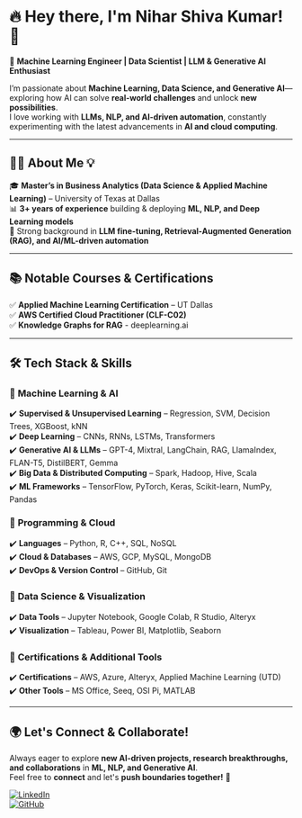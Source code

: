 # 🔥 Hey there, I'm Nihar Shiva Kumar! 👋  

🚀 **Machine Learning Engineer | Data Scientist | LLM & Generative AI Enthusiast**  

I’m passionate about **Machine Learning, Data Science, and Generative AI**—exploring how AI can solve **real-world challenges** and unlock **new possibilities**.  
I love working with **LLMs, NLP, and AI-driven automation**, constantly experimenting with the latest advancements in **AI and cloud computing**.  

---

## 👨‍🎓 About Me 💡  

🎓 **Master’s in Business Analytics (Data Science & Applied Machine Learning)** – University of Texas at Dallas  
📊 **3+ years of experience** building & deploying **ML, NLP, and Deep Learning models**  
🧠 Strong background in **LLM fine-tuning, Retrieval-Augmented Generation (RAG), and AI/ML-driven automation**  

---

## 📚 Notable Courses & Certifications  

✅ **Applied Machine Learning Certification** – UT Dallas  
✅ **AWS Certified Cloud Practitioner (CLF-C02)**  
✅ **Knowledge Graphs for RAG** - deeplearning.ai

---

## 🛠️ Tech Stack & Skills  

### 📌 **Machine Learning & AI**  
✔️ **Supervised & Unsupervised Learning** – Regression, SVM, Decision Trees, XGBoost, kNN  
✔️ **Deep Learning** – CNNs, RNNs, LSTMs, Transformers  
✔️ **Generative AI & LLMs** – GPT-4, Mixtral, LangChain, RAG, LlamaIndex, FLAN-T5, DistilBERT, Gemma  
✔️ **Big Data & Distributed Computing** – Spark, Hadoop, Hive, Scala  
✔️ **ML Frameworks** – TensorFlow, PyTorch, Keras, Scikit-learn, NumPy, Pandas  

### 📌 **Programming & Cloud**  
✔️ **Languages** – Python, R, C++, SQL, NoSQL  
✔️ **Cloud & Databases** – AWS, GCP, MySQL, MongoDB  
✔️ **DevOps & Version Control** – GitHub, Git  

### 📌 **Data Science & Visualization**  
✔️ **Data Tools** – Jupyter Notebook, Google Colab, R Studio, Alteryx  
✔️ **Visualization** – Tableau, Power BI, Matplotlib, Seaborn  

### 📌 **Certifications & Additional Tools**  
✔️ **Certifications** – AWS, Azure, Alteryx, Applied Machine Learning (UTD)  
✔️ **Other Tools** – MS Office, Seeq, OSI Pi, MATLAB  

---

## 🌍 **Let's Connect & Collaborate!**  

Always eager to explore **new AI-driven projects, research breakthroughs, and collaborations** in **ML, NLP, and Generative AI**.  
Feel free to **connect** and let's **push boundaries together!** 🚀  

[![LinkedIn](https://img.shields.io/badge/-LinkedIn-blue?style=flat&logo=Linkedin&logoColor=white)](https://www.linkedin.com/in/nihar-shiva-kumar/)  
[![GitHub](https://img.shields.io/badge/-GitHub-black?style=flat&logo=github)](https://github.com/Nih4rS)  
